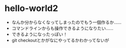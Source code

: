 # hello-world2
- なんか分からなくなってしまったのでもう一個作るか......
- コマンドラインからも操作できるようになりたい......
 - できるようになったっぽい！
 -  git checkoutとかがなにやってるかわかってないが

